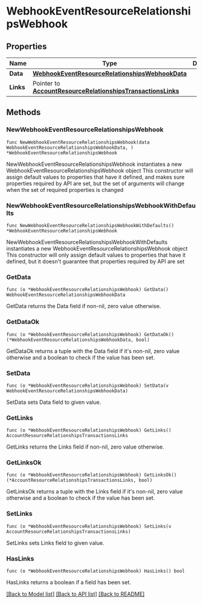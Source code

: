 # WebhookEventResourceRelationshipsWebhook

## Properties

Name | Type | Description | Notes
------------ | ------------- | ------------- | -------------
**Data** | [**WebhookEventResourceRelationshipsWebhookData**](WebhookEventResourceRelationshipsWebhookData.md) |  | 
**Links** | Pointer to [**AccountResourceRelationshipsTransactionsLinks**](AccountResourceRelationshipsTransactionsLinks.md) |  | [optional] 

## Methods

### NewWebhookEventResourceRelationshipsWebhook

`func NewWebhookEventResourceRelationshipsWebhook(data WebhookEventResourceRelationshipsWebhookData, ) *WebhookEventResourceRelationshipsWebhook`

NewWebhookEventResourceRelationshipsWebhook instantiates a new WebhookEventResourceRelationshipsWebhook object
This constructor will assign default values to properties that have it defined,
and makes sure properties required by API are set, but the set of arguments
will change when the set of required properties is changed

### NewWebhookEventResourceRelationshipsWebhookWithDefaults

`func NewWebhookEventResourceRelationshipsWebhookWithDefaults() *WebhookEventResourceRelationshipsWebhook`

NewWebhookEventResourceRelationshipsWebhookWithDefaults instantiates a new WebhookEventResourceRelationshipsWebhook object
This constructor will only assign default values to properties that have it defined,
but it doesn't guarantee that properties required by API are set

### GetData

`func (o *WebhookEventResourceRelationshipsWebhook) GetData() WebhookEventResourceRelationshipsWebhookData`

GetData returns the Data field if non-nil, zero value otherwise.

### GetDataOk

`func (o *WebhookEventResourceRelationshipsWebhook) GetDataOk() (*WebhookEventResourceRelationshipsWebhookData, bool)`

GetDataOk returns a tuple with the Data field if it's non-nil, zero value otherwise
and a boolean to check if the value has been set.

### SetData

`func (o *WebhookEventResourceRelationshipsWebhook) SetData(v WebhookEventResourceRelationshipsWebhookData)`

SetData sets Data field to given value.


### GetLinks

`func (o *WebhookEventResourceRelationshipsWebhook) GetLinks() AccountResourceRelationshipsTransactionsLinks`

GetLinks returns the Links field if non-nil, zero value otherwise.

### GetLinksOk

`func (o *WebhookEventResourceRelationshipsWebhook) GetLinksOk() (*AccountResourceRelationshipsTransactionsLinks, bool)`

GetLinksOk returns a tuple with the Links field if it's non-nil, zero value otherwise
and a boolean to check if the value has been set.

### SetLinks

`func (o *WebhookEventResourceRelationshipsWebhook) SetLinks(v AccountResourceRelationshipsTransactionsLinks)`

SetLinks sets Links field to given value.

### HasLinks

`func (o *WebhookEventResourceRelationshipsWebhook) HasLinks() bool`

HasLinks returns a boolean if a field has been set.


[[Back to Model list]](../README.md#documentation-for-models) [[Back to API list]](../README.md#documentation-for-api-endpoints) [[Back to README]](../README.md)


